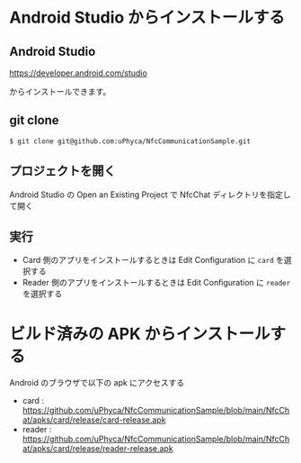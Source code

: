 # Android Studio からインストールする

## Android Studio

https://developer.android.com/studio

からインストールできます。

## git clone

```
$ git clone git@github.com:uPhyca/NfcCommunicationSample.git
```

## プロジェクトを開く

Android Studio の Open an Existing Project で NfcChat ディレクトリを指定して開く

## 実行

* Card 側のアプリをインストールするときは Edit Configuration に `card` を選択する
* Reader 側のアプリをインストールするときは Edit Configuration に `reader` を選択する



# ビルド済みの APK からインストールする

Android のブラウザで以下の apk にアクセスする

* card : https://github.com/uPhyca/NfcCommunicationSample/blob/main/NfcChat/apks/card/release/card-release.apk
* reader : https://github.com/uPhyca/NfcCommunicationSample/blob/main/NfcChat/apks/card/release/reader-release.apk
